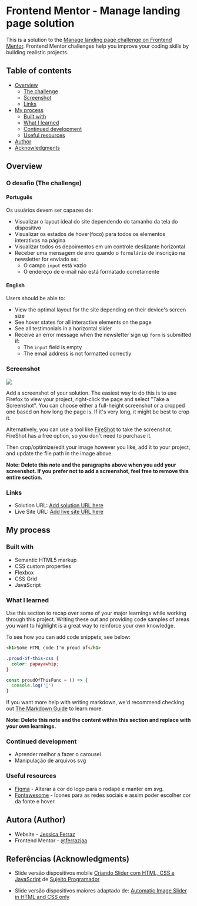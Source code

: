 # Frontend Mentor - Manage landing page solution

This is a solution to the [Manage landing page challenge on Frontend Mentor](https://www.frontendmentor.io/challenges/manage-landing-page-SLXqC6P5). Frontend Mentor challenges help you improve your coding skills by building realistic projects. 

## Table of contents

- [Overview](#overview)
  - [The challenge](#the-challenge)
  - [Screenshot](#screenshot)
  - [Links](#links)
- [My process](#my-process)
  - [Built with](#built-with)
  - [What I learned](#what-i-learned)
  - [Continued development](#continued-development)
  - [Useful resources](#useful-resources)
- [Author](#author)
- [Acknowledgments](#acknowledgments)



## Overview

### O desafio (The challenge)

#### <b>Português</b>
Os usuários devem ser capazes de:

- Visualizar o layout ideal do site dependendo do tamanho da tela do dispositivo
- Visualizar os estados de hover(foco) para todos os elementos interativos na página
- Visualizar todos os depoimentos em um controle deslizante horizontal
- Receber uma mensagem de erro quando o `formulário` de inscrição na newsletter for enviado se:
  - O campo `input` está vazio
  - O endereço de e-mail não está formatado corretamente

#### <b>English</b>
Users should be able to:

- View the optimal layout for the site depending on their device's screen size
- See hover states for all interactive elements on the page
- See all testimonials in a horizontal slider
- Receive an error message when the newsletter sign up `form` is submitted if:
  - The `input` field is empty
  - The email address is not formatted correctly

### Screenshot

![](./screenshot.jpg)

Add a screenshot of your solution. The easiest way to do this is to use Firefox to view your project, right-click the page and select "Take a Screenshot". You can choose either a full-height screenshot or a cropped one based on how long the page is. If it's very long, it might be best to crop it.

Alternatively, you can use a tool like [FireShot](https://getfireshot.com/) to take the screenshot. FireShot has a free option, so you don't need to purchase it. 

Then crop/optimize/edit your image however you like, add it to your project, and update the file path in the image above.

**Note: Delete this note and the paragraphs above when you add your screenshot. If you prefer not to add a screenshot, feel free to remove this entire section.**

### Links

- Solution URL: [Add solution URL here](https://your-solution-url.com)
- Live Site URL: [Add live site URL here](https://your-live-site-url.com)

## My process

### Built with

- Semantic HTML5 markup
- CSS custom properties
- Flexbox
- CSS Grid
- JavaScript



### What I learned

Use this section to recap over some of your major learnings while working through this project. Writing these out and providing code samples of areas you want to highlight is a great way to reinforce your own knowledge.

To see how you can add code snippets, see below:

```html
<h1>Some HTML code I'm proud of</h1>
```
```css
.proud-of-this-css {
  color: papayawhip;
}
```
```js
const proudOfThisFunc = () => {
  console.log('🎉')
}
```

If you want more help with writing markdown, we'd recommend checking out [The Markdown Guide](https://www.markdownguide.org/) to learn more.

**Note: Delete this note and the content within this section and replace with your own learnings.**

### Continued development

- Aprender melhor a fazer o carousel 
- Manipulação de arquivos svg



### Useful resources

- [Figma](https://www.figma.com/) - Alterar a cor do logo para o rodapé e manter em svg. 
- [Fontawesome](https://www.example.com) - Ícones para as redes sociais e assim poder escolher cor da fonte e hover.



## Autora (Author)

- Website - [Jessica Ferraz](https://github.com/ferrazjaa)
- Frontend Mentor - [@ferrazjaa](https://www.frontendmentor.io/profile/ferrazjaa)




## Referências (Acknowledgments)

- Slide versão dispositivos mobile [Criando Slider com HTML, CSS e JavaScript](https://www.youtube.com/watch?v=BpzyuuPIEaQ) de [Sujeito Programador](https://www.youtube.com/@Sujeitoprogramador)

- Slide versão dispositivos maiores adaptado de: [Automatic Image Slider in HTML and CSS only](https://www.thecoderashok.com/blog/automatic-image-slider-in-html-css-only#google_vignette)

